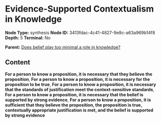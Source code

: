 # Evidence-Supported Contextualism in Knowledge

**Node Type:** synthesis
**Node ID:** 3413fdac-4c41-4827-9e8c-a63a969b14f8
**Depth:** 5
**Terminal:** No

**Parent:** [Does belief play too minimal a role in knowledge?](does-belief-play-too-minimal-a-role-in-knowledge-antithesis-0156bf62-0fe4-45ce-9cd3-bc1114a339cf.md)

## Content

**For a person to know a proposition, it is necessary that they believe the proposition**, **For a person to know a proposition, it is necessary for the proposition to be true**, **For a person to know a proposition, it is necessary that the standards of justification meet the context-sensitive standards**, **For a person to know a proposition, it is necessary that the belief is supported by strong evidence**, **For a person to know a proposition, it is sufficient that they believe the proposition, the proposition is true, contextually appropriate justification is met, and the belief is supported by strong evidence**
